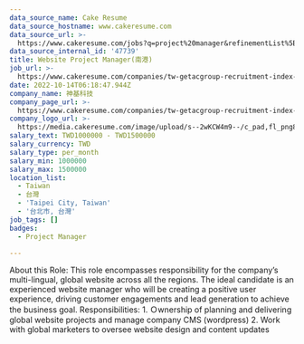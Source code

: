 ```yaml
---
data_source_name: Cake Resume
data_source_hostname: www.cakeresume.com
data_source_url: >-
  https://www.cakeresume.com/jobs?q=project%20manager&refinementList%5Blang_name%5D%5B0%5D=English&refinementList%5Bsalary_type%5D=per_year&range%5Bsalary_range%5D%5Bmin%5D=1000000&page=2
data_source_internal_id: '47739'
title: Website Project Manager(南港)
job_url: >-
  https://www.cakeresume.com/companies/tw-getacgroup-recruitment-index-php-index_id-7/jobs/website-project-manager-nangang
date: 2022-10-14T06:18:47.944Z
company_name: 神基科技
company_page_url: >-
  https://www.cakeresume.com/companies/tw-getacgroup-recruitment-index-php-index_id-7
company_logo_url: >-
  https://media.cakeresume.com/image/upload/s--2wKCW4m9--/c_pad,fl_png8,h_200,w_200/v1665049350/leaytytcconbe4ysxlhg.png
salary_text: TWD1000000 - TWD1500000
salary_currency: TWD
salary_type: per_month
salary_min: 1000000
salary_max: 1500000
location_list:
  - Taiwan
  - 台灣
  - 'Taipei City, Taiwan'
  - '台北市, 台灣'
job_tags: []
badges:
  - Project Manager

---
```


About this Role: This role encompasses responsibility for the company’s multi-lingual, global website across all the regions. The ideal candidate is an experienced website manager who will be creating a positive user experience, driving customer engagements and lead generation to achieve the business goal. Responsibilities: 1. Ｏwnership of planning and delivering global website projects and manage company CMS (wordpress) 2. Work with global marketers to oversee website design and content updates